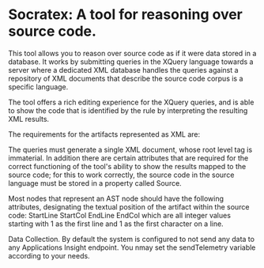 # Socratex: A tool for reasoning over source code.
This tool allows you to reason over source code as if it were data stored in a database.
It works by submitting queries in the XQuery language towards a server where a dedicated XML
database handles the queries against a repository of XML documents that describe the source code
corpus is a specific language.

The tool offers a rich editing experience for the XQuery queries, and is able to show the code
that is identified by the rule by interpreting the resulting XML results.

The requirements for the artifacts represented as XML are:

The queries must generate a single XML document, whose root level tag is immaterial. In addition there
are certain attributes that are required for the correct functioning of the tool's ability to show
the results mapped to the source code; for this to work correctly, the source code in the source language
must be stored in a property called Source.

Most nodes that represent an AST node should have the following attributes, designating the textual position
of the artifact within the source code:
	StartLine
	StartCol
	EndLine
	EndCol
which are all integer values starting with 1 as the first line and 1 as the first character on a line.

Data Collection. By default the system is configured to not send any data to any Applications Insight endpoint. You nmay set the sendTelemetry variable according to your needs.